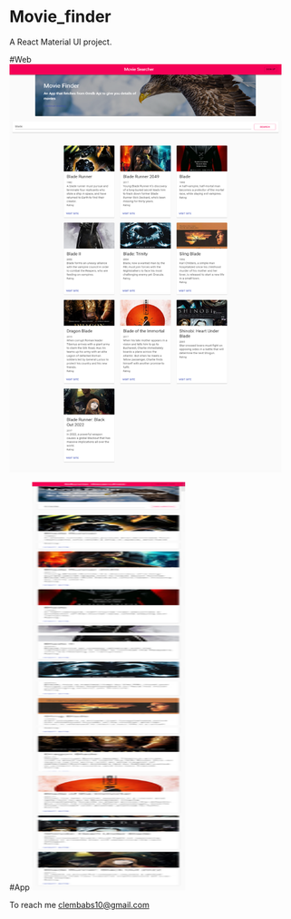 # Movie_finder

A React Material UI project.

#Web
<img height = "720px"  width="480px" src=https://github.com/clembabs/ReactMovieFinder/blob/master/demo/web.png>

#App
<img height = "720px"  width="270px" src=https://github.com/clembabs/ReactMovieFinder/blob/master/demo/app.png>


To reach me clembabs10@gmail.com

